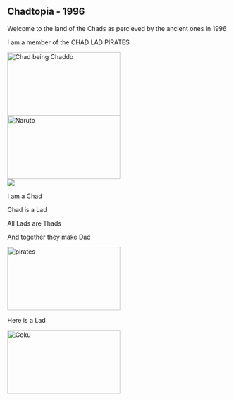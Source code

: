 ## Chadtopia - 1996

Welcome to the land of the Chads as percieved by the ancient ones in 1996




I am a member of the CHAD LAD PIRATES

<img src = "https://i.redd.it/30njfs9li5u51.jpg" alt = "Chad being Chaddo" width = "256px" height = "144px"/>

<img src = "https://media0.giphy.com/media/JRlqKEzTDKci5JPcaL/200.gif" alt = "Naruto" width = "256px" height = "144px"/>
<div id="logo">
    <a href="https://github.com/CaptainGazpacho/Generic_Website_From_1996/blob/main/style.css" type="text/css" rel="stylesheet">
        <img src="https://media0.giphy.com/media/JRlqKEzTDKci5JPcaL/200.gif" />
    </a>
</div>

I am a Chad

Chad is a Lad

All Lads are Thads

And together they make Dad

<img src = "https://media.tenor.com/images/62e0245fa57be393e81726c60e58bffd/tenor.gif" alt = "pirates" width = "256px" height = "144px"/>

Here is a Lad

<img src = "https://thumbs.gfycat.com/GrotesqueGorgeousAmurratsnake-max-1mb.gif" alt = "Goku" width = "256px" height = "144px"/>
